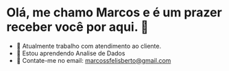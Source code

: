# Olá, me chamo Marcos e é um prazer receber você por aqui. 👋

- 🔭 Atualmente trabalho com atendimento ao cliente.
- 🌱 Estou aprendendo Analise de Dados
- 💬 Contate-me no email: marcossfelisberto@gmail.com 
